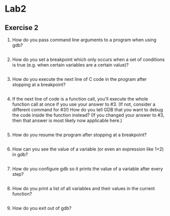 # Lab2

## Exercise 2

1. How do you pass command line arguments to a program when using gdb?
```

```
2. How do you set a breakpoint which only occurs when a set of conditions is true (e.g. when certain variables are a certain value)?
```

```
3. How do you execute the next line of C code in the program after stopping at a breakpoint?
```

```
4. If the next line of code is a function call, you'll execute the whole function call at once if you use your answer to #3. (If not, consider a different command for #3!) How do you tell GDB that you want to debug the code inside the function instead? (If you changed your answer to #3, then that answer is most likely now applicable here.)
```

```
5. How do you resume the program after stopping at a breakpoint?
```

```
6. How can you see the value of a variable (or even an expression like 1+2) in gdb?
```

```
7. How do you configure gdb so it prints the value of a variable after every step?
```

```
8. How do you print a list of all variables and their values in the current function?
```

```
9. How do you exit out of gdb?
```

```
